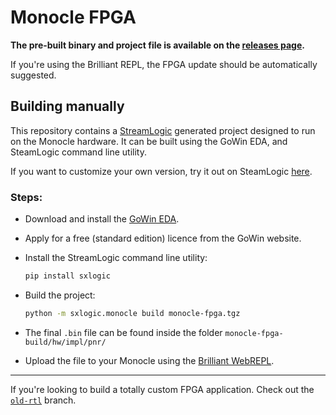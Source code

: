 # Monocle FPGA

**The pre-built binary and project file is available on the [releases page](https://github.com/brilliantlabsAR/monocle-fpga/releases).**

If you're using the Brilliant REPL, the FPGA update should be automatically suggested.

## Building manually

This repository contains a [StreamLogic](https://streamlogic.io) generated project designed to run on the Monocle hardware. It can be built using the GoWin EDA, and SteamLogic command line utility.

If you want to customize your own version, try it out on SteamLogic [here](https://fpga.streamlogic.io/monocle/).

### Steps:

- Download and install the [GoWin EDA](https://www.gowinsemi.com/en/support/home/).

- Apply for a free (standard edition) licence from the GoWin website. 

- Install the StreamLogic command line utility:

  ```python
  pip install sxlogic
  ```

- Build the project:

  ```sh
  python -m sxlogic.monocle build monocle-fpga.tgz
  ```

- The final `.bin` file can be found inside the folder `monocle-fpga-build/hw/impl/pnr/`

- Upload the file to your Monocle using the [Brilliant WebREPL](https://repl.brilliant.xyz/).

---

If you're looking to build a totally custom FPGA application. Check out the [`old-rtl`](https://github.com/brilliantlabsAR/monocle-fpga/tree/old-rtl) branch.